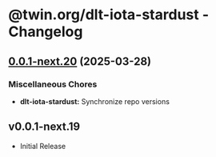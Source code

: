 # @twin.org/dlt-iota-stardust - Changelog

## [0.0.1-next.20](https://github.com/twinfoundation/dlt/compare/dlt-iota-stardust-v0.0.1-next.19...dlt-iota-stardust-v0.0.1-next.20) (2025-03-28)


### Miscellaneous Chores

* **dlt-iota-stardust:** Synchronize repo versions

## v0.0.1-next.19

- Initial Release
